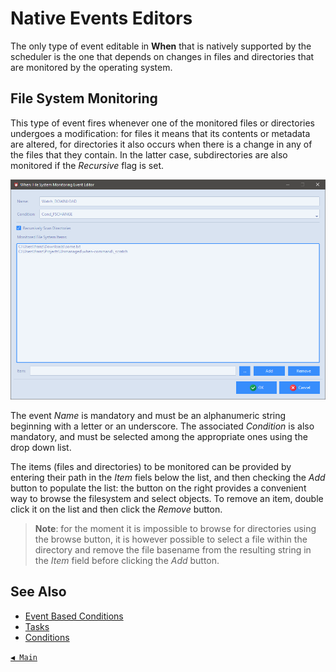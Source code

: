 # Native Events Editors

The only type of event editable in **When** that is natively supported by the scheduler is the one that depends on changes in files and directories that are monitored by the operating system.


## File System Monitoring

This type of event fires whenever one of the monitored files or directories undergoes a modification: for files it means that its contents or metadata are altered, for directories it also occurs when there is a change in any of the files that they contain. In the latter case, subdirectories are also monitored if the _Recursive_ flag is set.

![WhenEventFSChange](graphics/when-event-fschange.png)

The event _Name_ is mandatory and must be an alphanumeric string beginning with a letter or an underscore. The associated _Condition_ is also mandatory, and must be selected among the appropriate ones using the drop down list.

The items (files and directories) to be monitored can be provided by entering their path in the _Item_ fiels below the list, and then checking the _Add_ button to populate the list: the button on the right provides a convenient way to browse the filesystem and select objects. To remove an item, double click it on the list and then click the _Remove_ button.

> **Note**: for the moment it is impossible to browse for directories using the browse button, it is however possible to select a file within the directory and remove the file basename from the resulting string in the _Item_ field before clicking the _Add_ button.


## See Also

* [Event Based Conditions](cond_eventrelated.md)
* [Tasks](tasks.md)
* [Conditions](conditions.md)


[`◀ Main`](main.md)

